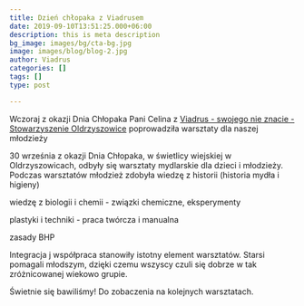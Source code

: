 ```yaml
---
title: Dzień chłopaka z Viadrusem
date: 2019-09-10T13:51:25.000+06:00
description: this is meta description
bg_image: images/bg/cta-bg.jpg
image: images/blog/blog-2.jpg
author: Viadrus
categories: []
tags: []
type: post

---
```

Wczoraj z okazji Dnia Chłopaka Pani Celina z [Viadrus - swojego nie znacie - Stowarzyszenie Oldrzyszowice](https://www.facebook.com/viadrusoldrzyszowice/?__cft__\[0\]=AZVcDHQrpkAF5IrzQSl1tXOkIMWPfXNPT9I7hPy7zQLcc48KtsGS5mMzzYtrKJihjSe79zw5a0f1WApp0WIrrIWll7jHJOwZtCXK1Vfu23LCgcTOJ5DYppMhqVvUSvgMvI9WVdKMmFnJc7qprxxdC24hopXfV3DFKeXDZesgDVMo6L0NC7euYzC2UB9DXhUBFeVi1l-aZvKNsGHx9TKTEG_IM8V-CM4h5whpgR3nKDZyZ5YFy3RGTIlfDFpjOi61eac&__tn__=kK-y-R) poprowadziła warsztaty dla naszej młodzieży

30 września z okazji Dnia Chłopaka, w świetlicy wiejskiej w Oldrzyszowicach, odbyły się warsztaty mydlarskie dla dzieci i młodzieży. Podczas warsztatów młodzież zdobyła wiedzę z historii (historia mydła i higieny)

wiedzę z biologii i chemii - związki chemiczne, eksperymenty

plastyki i techniki - praca twórcza i manualna

zasady BHP

Integracja j współpraca stanowiły istotny element warsztatów. Starsi pomagali młodszym, dzięki czemu wszyscy czuli się dobrze w tak zróżnicowanej wiekowo grupie.

Świetnie się bawiliśmy! Do zobaczenia na kolejnych warsztatach.